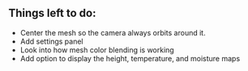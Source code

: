 ## Things left to do:

- Center the mesh so the camera always orbits around it.
- Add settings panel
- Look into how mesh color blending is working
- Add option to display the height, temperature, and moisture maps
